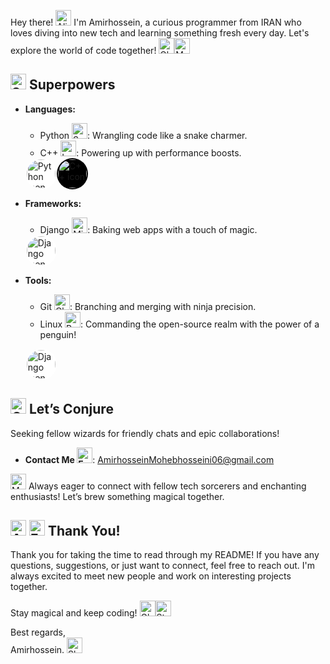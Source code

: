 Hey there! <img src="https://raw.githubusercontent.com/Tarikul-Islam-Anik/Animated-Fluent-Emojis/master/Emojis/Smilies/Alien%20Monster.png" alt="Alien Monster" width="25" height="25" /> I'm Amirhossein, a curious programmer from IRAN who loves diving into new tech and learning something fresh every day. Let's explore the world of code together! <img src="https://raw.githubusercontent.com/Tarikul-Islam-Anik/Animated-Fluent-Emojis/master/Emojis/Travel%20and%20places/Globe%20Showing%20Europe-Africa.png" alt="Globe Showing Europe-Africa" width="25" height="25" /><img src="https://raw.githubusercontent.com/Tarikul-Islam-Anik/Animated-Fluent-Emojis/master/Emojis/People%20with%20professions/Man%20Technologist%20Light%20Skin%20Tone.png" alt="Man Technologist Light Skin Tone" width="25" height="25" />
## <img src="https://raw.githubusercontent.com/Tarikul-Islam-Anik/Animated-Fluent-Emojis/master/Emojis/People%20with%20professions/Superhero%20Light%20Skin%20Tone.png" alt="Superhero Light Skin Tone" width="25" height="25" /> Superpowers

- **Languages:** 
  - Python <img src="https://raw.githubusercontent.com/Tarikul-Islam-Anik/Animated-Fluent-Emojis/master/Emojis/Animals/Snake.png" alt="Snake" width="25" height="25" />: Wrangling code like a snake charmer.
  - C++ <img src="https://raw.githubusercontent.com/Tarikul-Islam-Anik/Animated-Fluent-Emojis/master/Emojis/Objects/Laptop.png" alt="Laptop" width="25" height="25" />: Powering up with performance boosts.
    
  <div style="display: flex; align-items: center;">
    <img src="https://techstack-generator.vercel.app/python-icon.svg" alt="Python icon" width="46" height="46" style="background-color: white; padding: 2px; border-radius: 50%; margin-    right: 10px;" />
    <img src="https://techstack-generator.vercel.app/cpp-icon.svg" alt="C++ icon" width="46" height="46" style="background-color: black; padding: 2px; border-radius: 50%;" />
</div>

- **Frameworks:**
  - Django <img src="https://raw.githubusercontent.com/Tarikul-Islam-Anik/Animated-Fluent-Emojis/master/Emojis/Animals/Microbe.png" alt="Microbe" width="25" height="25" />: Baking web apps with a touch of magic.
  <img src="https://techstack-generator.vercel.app/django-icon.svg" alt="Django icon" width="46" height="46" style="background-color: white; padding: 2px; border-radius: 50%;" />

- **Tools:**
  - Git <img src="https://raw.githubusercontent.com/Tarikul-Islam-Anik/Animated-Fluent-Emojis/master/Emojis/Travel%20and%20places/Cloud.png" alt="Cloud" width="25" height="25" />: Branching and merging with ninja precision.
  - Linux <img src="https://raw.githubusercontent.com/Tarikul-Islam-Anik/Animated-Fluent-Emojis/master/Emojis/Animals/Penguin.png" alt="Penguin" width="25" height="25" />: Commanding the open-source realm with the power of a penguin!

  <img src="https://user-images.githubusercontent.com/25181517/192108372-f71d70ac-7ae6-4c0d-8395-51d8870c2ef0.png" alt="Django icon" width="46" height="46" style="background-color: white;
    padding: 2px; border-radius: 50%;" />

## <img src="https://raw.githubusercontent.com/Tarikul-Islam-Anik/Animated-Fluent-Emojis/master/Emojis/Objects/Open%20Mailbox%20with%20Raised%20Flag.png" alt="Open Mailbox with Raised Flag" width="25" height="25" /> Let’s Conjure

Seeking fellow wizards for friendly chats and epic collaborations!

- **Contact Me <img src="https://raw.githubusercontent.com/Tarikul-Islam-Anik/Animated-Fluent-Emojis/master/Emojis/Objects/E-Mail.png" alt="E-Mail" width="25" height="25" />**: [AmirhosseinMohebhosseini06@gmail.com](mailto:AmirhosseinMohebhosseini06@gmail.com)

<img src="https://raw.githubusercontent.com/Tarikul-Islam-Anik/Animated-Fluent-Emojis/master/Emojis/People%20with%20professions/Mage%20Light%20Skin%20Tone.png" alt="Mage Light Skin Tone" width="25" height="25" /> Always eager to connect with fellow tech sorcerers and enchanting enthusiasts! Let’s brew something magical together.

## <img src="https://raw.githubusercontent.com/Tarikul-Islam-Anik/Animated-Fluent-Emojis/master/Emojis/Hand%20gestures/Anatomical%20Heart.png" alt="Anatomical Heart" width="25" height="25" /> <img src="https://raw.githubusercontent.com/Tarikul-Islam-Anik/Animated-Fluent-Emojis/master/Emojis/Hand%20gestures/Folded%20Hands%20Light%20Skin%20Tone.png" alt="Folded Hands Light Skin Tone" width="25" height="25" /> Thank You!

Thank you for taking the time to read through my README! If you have any questions, suggestions, or just want to connect, feel free to reach out. I'm always excited to meet new people and work on interesting projects together.

Stay magical and keep coding! <img src="https://raw.githubusercontent.com/Tarikul-Islam-Anik/Animated-Fluent-Emojis/master/Emojis/Travel%20and%20places/Glowing%20Star.png" alt="Glowing Star" width="25" height="25" /><img src="https://raw.githubusercontent.com/Tarikul-Islam-Anik/Animated-Fluent-Emojis/master/Emojis/Travel%20and%20places/Star.png" alt="Star" width="25" height="25" />

Best regards,  
Amirhossein. <img src="https://raw.githubusercontent.com/Tarikul-Islam-Anik/Animated-Fluent-Emojis/master/Emojis/Travel%20and%20places/Shooting%20Star.png" alt="Shooting Star" width="25" height="25" />


